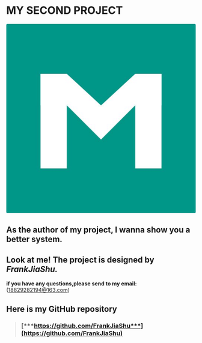 # MY SECOND PROJECT  
![](https://github.com/FrankJiaShu/TWStar/blob/master/images/markdown.jpg?raw=true)  
## As the author of my project, I wanna show you a better system.  
## **Look at me! The project is designed by *FrankJiaShu.***  
**if you have any questions,please send to my email:** (18829282194@163.com)

## Here is my GitHub repository
> ### [***https://github.com/FrankJiaShu***](https://github.com/FrankJiaShu)
